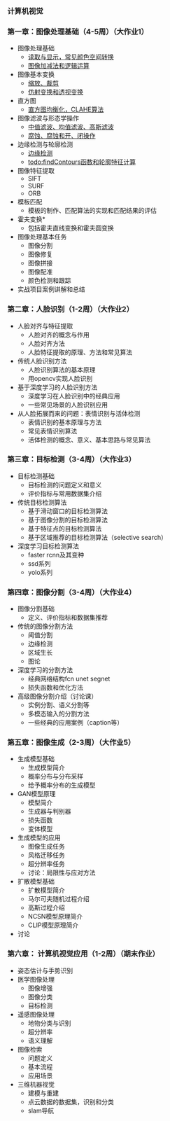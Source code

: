 ### 计算机视觉


### 第一章：图像处理基础（4-5周）（大作业1）

* 图像处理基础
	- [读取与显示，常见颜色空间转换](./notes/section1/图像的读取与保存.ipynb)
	- [图像加减法和逻辑运算](./notes/section1/图像的加减法与逻辑运算.ipynb)
* 图像基本变换
	- [缩放、裁剪](./notes/section1/图像的裁剪与缩放.ipynb)
	- [仿射变换和透视变换](./notes/section1/仿射变换与透视变换.ipynb)
* 直方图
    - [直方图均衡化，CLAHE算法](./notes/section1/直方图及其应用.ipynb)
* 图像滤波与形态学操作
	- [中值滤波、均值滤波、高斯滤波](./notes/section1/图像滤波.ipynb)
	- [腐蚀、腐蚀和开、闭操作](./notes/section1/形态学操作.ipynb)
* 边缘检测与轮廓检测
	- [边缘检测](./notes/section1/边缘检测.ipynb)
	- [todo:findContours函数和轮廓特征计算]()
* 图像特征提取
	- SIFT
	- SURF
	- ORB
* 模板匹配
	- 模板的制作、匹配算法的实现和匹配结果的评估
* 霍夫变换*
    - 包括霍夫直线变换和霍夫圆变换
* 图像处理基本任务
	- 图像分割
	- 图像修复
	- 图像拼接
	- 图像配准
	- 颜色检测和跟踪
* 实战项目案例讲解和总结	

### 第二章：人脸识别（1-2周）（大作业2）
* 人脸对齐与特征提取
	- 人脸对齐的概念与作用
	- 人脸对齐方法
	- 人脸特征提取的原理、方法和常见算法
* 传统人脸识别方法
	- 人脸识别算法的基本原理
	- 用opencv实现人脸识别
* 基于深度学习的人脸识别方法
	- 深度学习在人脸识别中的经典应用
	- 一些常见场景的人脸识别应用
* 从人脸拓展而来的问题：表情识别与活体检测
	- 表情识别的基本原理与方法
	- 常见表情识别算法
	- 活体检测的概念、意义、基本思路与常见算法

### 第三章：目标检测（3-4周）（大作业3）
* 目标检测基础
	- 目标检测的问题定义和意义
	- 评价指标与常用数据集介绍
* 传统目标检测算法
	- 基于滑动窗口的目标检测算法
	- 基于图像分割的目标检测算法
	- 基于特征点的目标检测算法
	- 基于区域推荐的目标检测算法（selective search）
* 深度学习目标检测算法
	- faster rcnn及其变种
	- ssd系列
	- yolo系列

### 第四章：图像分割（3-4周）（大作业4）
* 图像分割基础
	- 定义、评价指标和数据集推荐
* 传统的图像分割方法
	- 阈值分割
	- 边缘检测
	- 区域生长
	- 图论
* 深度学习的分割方法
	- 经典网络结构fcn unet segnet
	- 损失函数和优化方法
* 高级图像分割介绍（讨论课）
	- 实例分割、语义分割等
	- 多模态输入的分割方法
	- 一些经典的应用案例（caption等）

### 第五章：图像生成（2-3周）（大作业5）
* 生成模型基础
	- 生成模型简介
	- 概率分布与分布采样
	- 给予概率分布的生成模型
* GAN模型原理
	- 模型简介
	- 生成器与判别器
	- 损失函数
	- 变体模型
* 生成模型的应用
	- 图像生成任务
	- 风格迁移任务
	- 超分辨率任务
	- 讨论：局限性与应对方法
* 扩散模型基础
	- 扩散模型简介
	- 马尔可夫随机过程介绍
	- 高斯过程介绍
	- NCSN模型原理简介
	- CLIP模型原理简介
* 讨论

### 第六章： 计算机视觉应用（1-2周）（期末作业）
* 姿态估计与手势识别
* 医学图像处理
	- 图像增强
	- 图像分类
	- 目标检测
* 遥感图像处理
	- 地物分类与识别
	- 超分辨率
	- 语义理解
* 图像检索
	- 问题定义
	- 基本流程
	- 应用场景
* 三维机器视觉
	- 建模与重建
	- 点云数据的数据集，识别和分类
	- slam导航



	